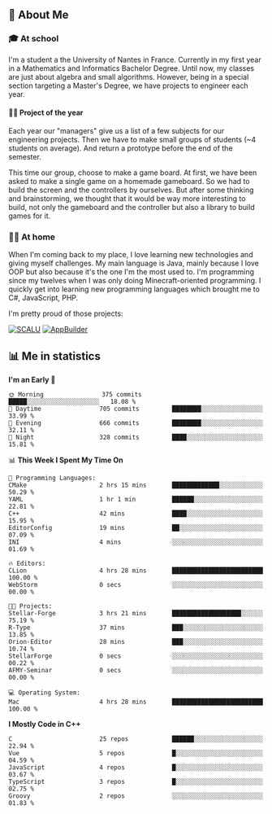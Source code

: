 ## 👀 About Me

### 🎓 At school

I'm a student a the University of Nantes in France. Currently in my first year in a Mathematics and Informatics Bachelor Degree. Until now, my classes are just about algebra and small algorithms. However, being in a special section targeting a Master's Degree, we have projects to engineer each year. 

#### 🔧🔬 Project of the year

Each year our "managers" give us a list of a few subjects for our engineering projects. Then we have to make small groups of students (~4 students on average). And return a prototype before the end of the semester.

This time our group, choose to make a game board. At first, we have been asked to make a single game on a homemade gameboard. So we had to build the screen and the controllers by ourselves. 
But after some thinking and brainstorming, we thought that it would be way more interesting to build, not only the gameboard and the controller but also a library to build games for it.

### 👨‍💻 At home

When I'm coming back to my place, I love learning new technologies and giving myself challenges. My main language is Java, mainly because I love OOP but also because it's the one I'm the most used to. I'm programming since my twelves when I was only doing Minecraft-oriented programming.  I quickly get into learning new programming languages which brought me to C#, JavaScript, PHP. 

I'm pretty proud of those projects:

[![SCALU](https://github-readme-stats.vercel.app/api/pin?username=renardfute&repo=SCALU)](https://github.com/renardfute/scalu)
[![AppBuilder](https://github-readme-stats.vercel.app/api/pin?username=pulsedev2&repo=AppBuilder)](https://github.com/pulsedev2/AppBuilder)

## 📊 Me in statistics
<!--START_SECTION:waka-->
**I'm an Early 🐤** 

```text
🌞 Morning                375 commits         █████░░░░░░░░░░░░░░░░░░░░   18.08 % 
🌆 Daytime                705 commits         ████████░░░░░░░░░░░░░░░░░   33.99 % 
🌃 Evening                666 commits         ████████░░░░░░░░░░░░░░░░░   32.11 % 
🌙 Night                  328 commits         ████░░░░░░░░░░░░░░░░░░░░░   15.81 % 
```


📊 **This Week I Spent My Time On** 

```text
💬 Programming Languages: 
CMake                    2 hrs 15 mins       █████████████░░░░░░░░░░░░   50.29 % 
YAML                     1 hr 1 min          ██████░░░░░░░░░░░░░░░░░░░   22.81 % 
C++                      42 mins             ████░░░░░░░░░░░░░░░░░░░░░   15.95 % 
EditorConfig             19 mins             ██░░░░░░░░░░░░░░░░░░░░░░░   07.09 % 
INI                      4 mins              ░░░░░░░░░░░░░░░░░░░░░░░░░   01.69 % 

🔥 Editors: 
CLion                    4 hrs 28 mins       █████████████████████████   100.00 % 
WebStorm                 0 secs              ░░░░░░░░░░░░░░░░░░░░░░░░░   00.00 % 

🐱‍💻 Projects: 
Stellar-Forge            3 hrs 21 mins       ███████████████████░░░░░░   75.19 % 
R-Type                   37 mins             ███░░░░░░░░░░░░░░░░░░░░░░   13.85 % 
Orion-Editor             28 mins             ███░░░░░░░░░░░░░░░░░░░░░░   10.74 % 
StellarForge             0 secs              ░░░░░░░░░░░░░░░░░░░░░░░░░   00.22 % 
AFMY-Seminar             0 secs              ░░░░░░░░░░░░░░░░░░░░░░░░░   00.00 % 

💻 Operating System: 
Mac                      4 hrs 28 mins       █████████████████████████   100.00 % 
```

**I Mostly Code in C++** 

```text
C                        25 repos            ██████░░░░░░░░░░░░░░░░░░░   22.94 % 
Vue                      5 repos             █░░░░░░░░░░░░░░░░░░░░░░░░   04.59 % 
JavaScript               4 repos             █░░░░░░░░░░░░░░░░░░░░░░░░   03.67 % 
TypeScript               3 repos             █░░░░░░░░░░░░░░░░░░░░░░░░   02.75 % 
Groovy                   2 repos             ░░░░░░░░░░░░░░░░░░░░░░░░░   01.83 % 
```




<!--END_SECTION:waka-->
